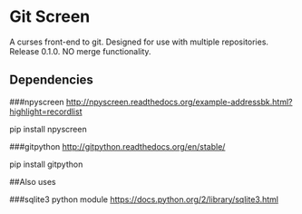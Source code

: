 # Git Screen

A curses front-end to git.
Designed for use with multiple repositories.
Release 0.1.0. 
NO merge functionality.

## Dependencies

###npyscreen
http://npyscreen.readthedocs.org/example-addressbk.html?highlight=recordlist

pip install npyscreen

###gitpython
http://gitpython.readthedocs.org/en/stable/

pip install gitpython

##Also uses

###sqlite3 python module
https://docs.python.org/2/library/sqlite3.html

